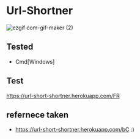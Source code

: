 # Url-Shortner
![ezgif com-gif-maker (2)](https://user-images.githubusercontent.com/66161239/105735267-826f6a80-5f59-11eb-8c70-b34749ce7f45.gif)

## Tested
- Cmd[Windows]
## Test
https://url-short-shortner.herokuapp.com/FR


## refernece taken
- https://url-short-shortner.herokuapp.com/bC :)

